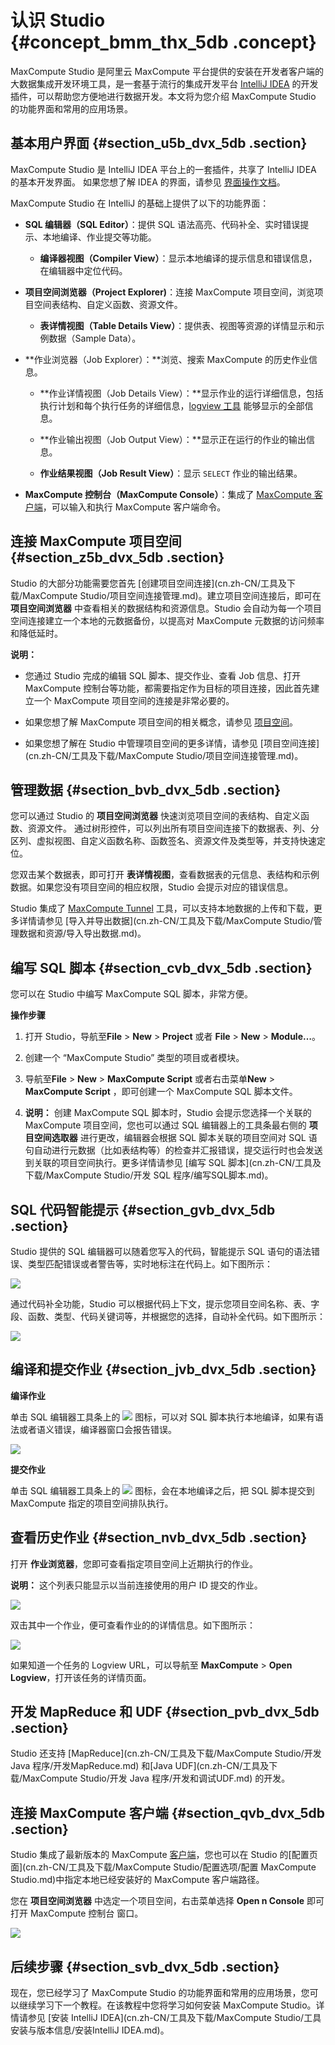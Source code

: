 # 认识 Studio {#concept_bmm_thx_5db .concept}

MaxCompute Studio 是阿里云 MaxCompute 平台提供的安装在开发者客户端的大数据集成开发环境工具，是一套基于流行的集成开发平台 [IntelliJ IDEA](https://www.jetbrains.com/idea/) 的开发插件，可以帮助您方便地进行数据开发。本文将为您介绍 MaxCompute Studio 的功能界面和常用的应用场景。

## 基本用户界面 {#section_u5b_dvx_5db .section}

MaxCompute Studio 是 IntelliJ IDEA 平台上的一套插件，共享了 IntelliJ IDEA 的基本开发界面。 如果您想了解 IDEA 的界面，请参见 [界面操作文档](https://www.jetbrains.com/help/idea/2016.3/guided-tour-around-the-user-interface.html)。

MaxCompute Studio 在 IntelliJ 的基础上提供了以下的功能界面：

-   **SQL 编辑器（SQL Editor）**：提供 SQL 语法高亮、代码补全、实时错误提示、本地编译、作业提交等功能。

    -   **编译器视图（Compiler View）**：显示本地编译的提示信息和错误信息，在编辑器中定位代码。
-   **项目空间浏览器（Project Explorer\)**：连接 MaxCompute 项目空间，浏览项目空间表结构、自定义函数、资源文件。

    -   **表详情视图（Table Details View）**：提供表、视图等资源的详情显示和示例数据（Sample Data）。
-   **作业浏览器（Job Explorer）：**浏览、搜索 MaxCompute 的历史作业信息。

    -   **作业详情视图（Job Details View）：**显示作业的运行详细信息，包括执行计划和每个执行任务的详细信息，[logview 工具](https://help.aliyun.com/document_detail/34632.html) 能够显示的全部信息。

    -   **作业输出视图（Job Output View）：**显示正在运行的作业的输出信息。

    -   **作业结果视图（Job Result View）**：显示 `SELECT` 作业的输出结果。

-   **MaxCompute 控制台（MaxCompute Console）**：集成了 [MaxCompute 客户端](cn.zh-CN/工具及下载/客户端.md)，可以输入和执行 MaxCompute 客户端命令。


## 连接 MaxCompute 项目空间 {#section_z5b_dvx_5db .section}

Studio 的大部分功能需要您首先 [创建项目空间连接](cn.zh-CN/工具及下载/MaxCompute Studio/项目空间连接管理.md)。建立项目空间连接后，即可在 **项目空间浏览器** 中查看相关的数据结构和资源信息。Studio 会自动为每一个项目空间连接建立一个本地的元数据备份，以提高对 MaxCompute 元数据的访问频率和降低延时。

**说明：** 

-   您通过 Studio 完成的编辑 SQL 脚本、提交作业、查看 Job 信息、打开 MaxCompute 控制台等功能，都需要指定作为目标的项目连接，因此首先建立一个 MaxCompute 项目空间的连接是非常必要的。

-   如果您想了解 MaxCompute 项目空间的相关概念，请参见 [项目空间](../cn.zh-CN/产品简介/基本概念/项目空间.md)。

-   如果您想了解在 Studio 中管理项目空间的更多详情，请参见 [项目空间连接](cn.zh-CN/工具及下载/MaxCompute Studio/项目空间连接管理.md)。


## 管理数据 {#section_bvb_dvx_5db .section}

您可以通过 Studio 的 **项目空间浏览器** 快速浏览项目空间的表结构、自定义函数、资源文件。 通过树形控件，可以列出所有项目空间连接下的数据表、列、分区列、虚拟视图、自定义函数名称、函数签名、资源文件及类型等，并支持快速定位。

您双击某个数据表，即可打开 **表详情视图**，查看数据表的元信息、表结构和示例数据。如果您没有项目空间的相应权限，Studio 会提示对应的错误信息。

Studio 集成了 [MaxCompute Tunnel](../cn.zh-CN/用户指南/数据上传下载/Tunnel命令操作.md) 工具，可以支持本地数据的上传和下载，更多详情请参见 [导入并导出数据](cn.zh-CN/工具及下载/MaxCompute Studio/管理数据和资源/导入导出数据.md)。

## 编写 SQL 脚本 {#section_cvb_dvx_5db .section}

您可以在 Studio 中编写 MaxCompute SQL 脚本，非常方便。

**操作步骤**

1.  打开 Studio，导航至**File** \> **New** \> **Project** 或者 **File** \> **New** \> **Module…**。

2.  创建一个 “MaxCompute Studio” 类型的项目或者模块。

3.  导航至**File** \> **New** \> **MaxCompute Script** 或者右击菜单**New** \> **MaxCompute Script** ，即可创建一个 MaxCompute SQL 脚本文件。

4.  **说明：** 创建 MaxCompute SQL 脚本时，Studio 会提示您选择一个关联的 MaxCompute 项目空间，您也可以通过 SQL 编辑器上的工具条最右侧的 **项目空间选取器** 进行更改，编辑器会根据 SQL 脚本关联的项目空间对 SQL 语句自动进行元数据（比如表结构等）的检查并汇报错误，提交运行时也会发送到关联的项目空间执行。更多详情请参见 [编写 SQL 脚本](cn.zh-CN/工具及下载/MaxCompute Studio/开发 SQL 程序/编写SQL脚本.md)。


## SQL 代码智能提示 {#section_gvb_dvx_5db .section}

Studio 提供的 SQL 编辑器可以随着您写入的代码，智能提示 SQL 语句的语法错误、类型匹配错误或者警告等，实时地标注在代码上。如下图所示：

![](http://static-aliyun-doc.oss-cn-hangzhou.aliyuncs.com/assets/img/12114/1433_zh-CN.png)

通过代码补全功能，Studio 可以根据代码上下文，提示您项目空间名称、表、字段、函数、类型、代码关键词等，并根据您的选择，自动补全代码。如下图所示：

![](http://static-aliyun-doc.oss-cn-hangzhou.aliyuncs.com/assets/img/12114/1434_zh-CN.png)

## 编译和提交作业 {#section_jvb_dvx_5db .section}

**编译作业**

单击 SQL 编辑器工具条上的 ![](http://static-aliyun-doc.oss-cn-hangzhou.aliyuncs.com/assets/img/12114/1435_zh-CN.png) 图标，可以对 SQL 脚本执行本地编译，如果有语法或者语义错误，编译器窗口会报告错误。

![](http://static-aliyun-doc.oss-cn-hangzhou.aliyuncs.com/assets/img/12114/1436_zh-CN.png)

**提交作业**

单击 SQL 编辑器工具条上的 ![](http://static-aliyun-doc.oss-cn-hangzhou.aliyuncs.com/assets/img/12114/1437_zh-CN.png) 图标，会在本地编译之后，把 SQL 脚本提交到 MaxCompute 指定的项目空间排队执行。

## 查看历史作业 {#section_nvb_dvx_5db .section}

打开 **作业浏览器**，您即可查看指定项目空间上近期执行的作业。

**说明：** 这个列表只能显示以当前连接使用的用户 ID 提交的作业。

![](http://static-aliyun-doc.oss-cn-hangzhou.aliyuncs.com/assets/img/12114/1438_zh-CN.png)

双击其中一个作业，便可查看作业的的详情信息。如下图所示：

![](http://static-aliyun-doc.oss-cn-hangzhou.aliyuncs.com/assets/img/12114/1439_zh-CN.png)

如果知道一个任务的 Logview URL，可以导航至 **MaxCompute** \> **Open Logview**，打开该任务的详情页面。

## 开发 MapReduce 和 UDF {#section_pvb_dvx_5db .section}

Studio 还支持 [MapReduce](cn.zh-CN/工具及下载/MaxCompute Studio/开发 Java 程序/开发MapReduce.md) 和[Java UDF](cn.zh-CN/工具及下载/MaxCompute Studio/开发 Java 程序/开发和调试UDF.md) 的开发。

## 连接 MaxCompute 客户端 {#section_qvb_dvx_5db .section}

Studio 集成了最新版本的 MaxCompute [客户端](cn.zh-CN/工具及下载/客户端.md)，您也可以在 Studio 的[配置页面](cn.zh-CN/工具及下载/MaxCompute Studio/配置选项/配置 MaxCompute Studio.md)中指定本地已经安装好的 MaxCompute 客户端路径。

您在 **项目空间浏览器** 中选定一个项目空间，右击菜单选择 **Open n Console** 即可打开 MaxCompute 控制台 窗口。

![](http://static-aliyun-doc.oss-cn-hangzhou.aliyuncs.com/assets/img/12114/1440_zh-CN.png)

## 后续步骤 {#section_svb_dvx_5db .section}

现在，您已经学习了 MaxCompute Studio 的功能界面和常用的应用场景，您可以继续学习下一个教程。在该教程中您将学习如何安装 MaxCompute Studio。详情请参见 [安装 IntelliJ IDEA](cn.zh-CN/工具及下载/MaxCompute Studio/工具安装与版本信息/安装IntelliJ IDEA.md)。

